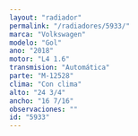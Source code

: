 ```yaml
---
layout: "radiador"
permalink: "/radiadores/5933/"
marca: "Volkswagen"
modelo: "Gol"
ano: "2018"
motor: "L4 1.6"
transmision: "Automática"
parte: "M-12528"
clima: "Con clima"
alto: "24 3/4"
ancho: "16 7/16"
observaciones: ""
id: "5933"
---
```


